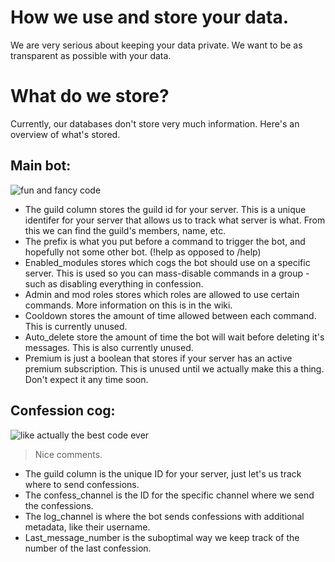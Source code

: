 # How we use and store your data.

We are very serious about keeping your data private. We want to be as transparent as possible with your data.

# What do we store?

Currently, our databases don't store very much information. Here's an overview of what's stored.

## Main bot:

![fun and fancy code](https://user-images.githubusercontent.com/45272685/120039158-73193000-bfd2-11eb-94a2-dd13008b9bd6.png)

- The guild column stores the guild id for your server. This is a unique identifer for your server that allows us to
  track what server is what. From this we can find the guild's members, name, etc.
- The prefix is what you put before a command to trigger the bot, and hopefully not some other bot. (!help as opposed to
  /help)
- Enabled_modules stores which cogs the bot should use on a specific server. This is used so you can mass-disable
  commands in a group - such as disabling everything in confession.
- Admin and mod roles stores which roles are allowed to use certain commands. More information on this is in the wiki.
- Cooldown stores the amount of time allowed between each command. This is currently unused.
- Auto_delete store the amount of time the bot will wait before deleting it's messages. This is also currently unused.
- Premium is just a boolean that stores if your server has an active premium subscription. This is unused until we
  actually make this a thing. Don't expect it any time soon.

## Confession cog:

![like actually the best code ever](https://user-images.githubusercontent.com/45272685/120039192-7e6c5b80-bfd2-11eb-84d8-e72d03f07c29.png)
> Nice comments.

- The guild column is the unique ID for your server, just let's us track where to send confessions.
- The confess_channel is the ID for the specific channel where we send the confessions.
- The log_channel is where the bot sends confessions with additional metadata, like their username.
- Last_message_number is the suboptimal way we keep track of the number of the last confession.  
